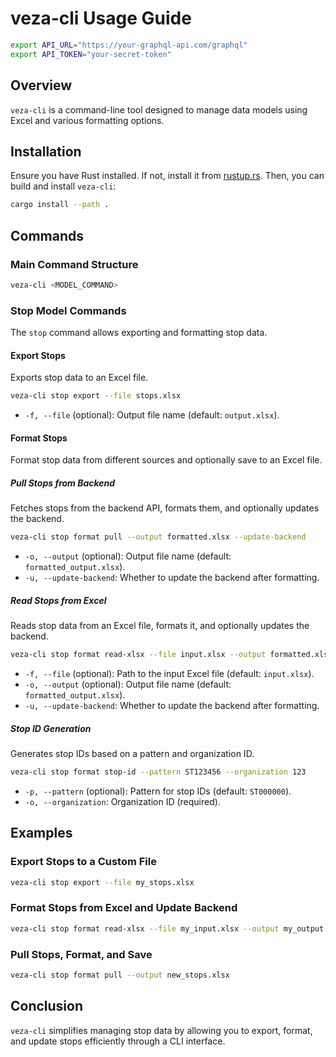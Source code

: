 # veza-cli Usage Guide

```sh
export API_URL="https://your-graphql-api.com/graphql"
export API_TOKEN="your-secret-token"
```

## Overview
`veza-cli` is a command-line tool designed to manage data models using Excel and various formatting options.

## Installation
Ensure you have Rust installed. If not, install it from [rustup.rs](https://rustup.rs/). Then, you can build and install `veza-cli`:

```sh
cargo install --path .
```

## Commands

### Main Command Structure
```sh
veza-cli <MODEL_COMMAND>
```

### Stop Model Commands
The `stop` command allows exporting and formatting stop data.

#### Export Stops
Exports stop data to an Excel file.

```sh
veza-cli stop export --file stops.xlsx
```
- `-f, --file` (optional): Output file name (default: `output.xlsx`).

#### Format Stops
Format stop data from different sources and optionally save to an Excel file.

##### Pull Stops from Backend
Fetches stops from the backend API, formats them, and optionally updates the backend.

```sh
veza-cli stop format pull --output formatted.xlsx --update-backend
```
- `-o, --output` (optional): Output file name (default: `formatted_output.xlsx`).
- `-u, --update-backend`: Whether to update the backend after formatting.

##### Read Stops from Excel
Reads stop data from an Excel file, formats it, and optionally updates the backend.

```sh
veza-cli stop format read-xlsx --file input.xlsx --output formatted.xlsx --update-backend
```
- `-f, --file` (optional): Path to the input Excel file (default: `input.xlsx`).
- `-o, --output` (optional): Output file name (default: `formatted_output.xlsx`).
- `-u, --update-backend`: Whether to update the backend after formatting.

##### Stop ID Generation
Generates stop IDs based on a pattern and organization ID.

```sh
veza-cli stop format stop-id --pattern ST123456 --organization 123
```
- `-p, --pattern` (optional): Pattern for stop IDs (default: `ST000000`).
- `-o, --organization`: Organization ID (required).

## Examples

### Export Stops to a Custom File
```sh
veza-cli stop export --file my_stops.xlsx
```

### Format Stops from Excel and Update Backend
```sh
veza-cli stop format read-xlsx --file my_input.xlsx --output my_output.xlsx --update-backend
```

### Pull Stops, Format, and Save
```sh
veza-cli stop format pull --output new_stops.xlsx
```

## Conclusion
`veza-cli` simplifies managing stop data by allowing you to export, format, and update stops efficiently through a CLI interface.



